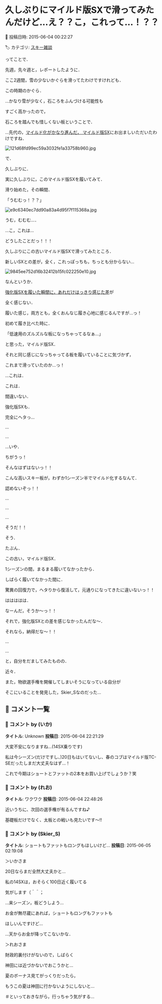 # 久しぶりにマイルド版SXで滑ってみたんだけど…え？？こ，これって…！？？

📅 投稿日時: 2015-06-04 00:22:27

🏷️ カテゴリ: [スキー雑談](c1f9d2cb7478308da16419928ea3945e9.md)

ってことで．





先週，先々週と，レポートしたように．


ここ2週間，雪の少ないかぐらを滑ってたわけですけれども．





この時期のかぐら．


…かなり雪が少なく，石ころをふんづける可能性も


すごく高かったので，


石ころを踏んでも惜しくない板ということで．


…先代の，[マイルド化がかなり進んだ，
マイルド版SX](e73ba78ca34e8ce992d8ee1210564e36a.md)にお出ましいただいたわけですね．




![121d68fd99ec59a3032fe1a33758b960.jpg](images/121d68fd99ec59a3032fe1a33758b960.jpg)







で．


久しぶりに．


実に久しぶりに，このマイルド版SXを履いてみて．


滑り始めた，その瞬間．


「うむむっ！？？」




![e9c6340ec7dd90a83a4d95f7f115368a.jpg](images/e9c6340ec7dd90a83a4d95f7f115368a.jpg)







うむ，むむむ…．


…こ，これは…


どうしたことだっ！！！


久しぶりにこの古いマイルド版SXで滑ってみたところ．


新しいSXとの差が，全く，これっぽっちも，ちっとも分からない…




![9845ee752d16b32412b15fc022250e10.jpg](images/9845ee752d16b32412b15fc022250e10.jpg)




なんというか．


[強化版SXを履いた瞬間に，あれだけはっきり感じた差](ef429e6264e79c420fc0cb4dc41634d6c.md)が


全く感じない．


履いた感じ，両方とも，全くおんなじ履き心地に感じるんですが…っ！





初めて履き比べた時に．


「低速用のズルズルな板になっちゃってるなぁ…」


と思った，マイルド版SX．


それと同じ感じになっちゃってる板を履いていることに気づかず，


これまで滑っていたのか…っ！





…これは．


これは．


間違いない．


強化版SXも．


完全にヘタっ…


…


…


…いや．


ちがうっ！


そんなはずはないっ！！


こんな高いスキー板が，わずか1シーズン半でマイルド化するなんて．


認めないぞっ！！





…


…


…


そうだ！！


そう．


たぶん．


この古い，マイルド版SX．


1シーズンの間，まるまる履いてなかったから．


しばらく履いてなかった間に．


驚異の回復力で，ヘタりから復活して，元通りになってきたに違いないっ！！





ははははは．


なーんだ，そうか～っ！！


それで，強化版SXとの差を感じなかったんだな～．


それなら，納得だな～！！





…


…


と，自分をだましてみたものの．


近々．


また，物欲選手権を開催してしまいそうになっている自分が


そこにいることを発見した，Skier_Sなのだった…

## 💬 コメント一覧

### 💬 コメント by (いか)
**タイトル**: Unknown
**投稿日**: 2015-06-04 22:21:29

大変不安になりますね…(14SX乗りです)

私は今シーズン(だけですし、)20日もはいてないし、春のコブはマイルド版TC-SEだったしまだ大丈夫なはず…！



これで今期はショートとファットの2本をお買い上げでしょうか？笑

### 💬 コメント by (れお)
**タイトル**: ワクワク
**投稿日**: 2015-06-04 22:48:26

近いうちに、次回の選手権が有るんですね♪



基礎板だけでなく、太板との戦いも見たいです～!!

### 💬 コメント by (Skier_S)
**タイトル**: ショートもファットもロングもほしいけど…
**投稿日**: 2015-06-05 02:19:08

＞いかさま

20日ならまだ全然大丈夫かと…

私の14SXは，おそらく100日近く履いてる

気がします（＾＾；

…来シーズン，板どうしよう…

お金が無尽蔵にあれば，ショートもロングもファットも

ほしいんですけど…

…天からお金が降ってこないかな．



＞れおさま

財政的裏付けがないので，しばらく

神田には近づかないでおこうかと…

夏のボーナス見てがっくりだったら，

もうこの夏は神田に行かないようにしないと…

＃といっておきながら，行っちゃう気がする…

